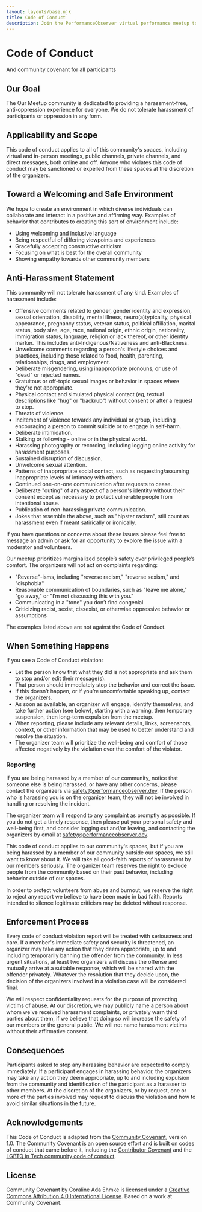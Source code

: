 ```yaml
---
layout: layouts/base.njk
title: Code of Conduct
description: Join the PerformanceObserver virtual performance meetup to get all the latest web performance news and hang out with the community.
---
```


<div class="text-container flow">

  <div class="heading-group">
    <h1>Code of Conduct</h1>
    <p class="byline">And community covenant for all participants</p>
  </div>

## Our Goal
The Our Meetup community is dedicated to providing a harassment-free, anti-oppression experience for everyone. We do not tolerate harassment of participants or oppression in any form.

## Applicability and Scope
This code of conduct applies to all of this community's spaces, including virtual and in-person meetings, public channels, private channels, and direct messages, both online and off. Anyone who violates this code of conduct may be sanctioned or expelled from these spaces at the discretion of the organizers.

## Toward a Welcoming and Safe Environment
We hope to create an environment in which diverse individuals can collaborate and interact in a positive and affirming way. Examples of behavior that contributes to creating this sort of environment include:

- Using welcoming and inclusive language
- Being respectful of differing viewpoints and experiences
- Gracefully accepting constructive criticism
- Focusing on what is best for the overall community
- Showing empathy towards other community members

## Anti-Harassment Statement
This community will not tolerate harassment of any kind. Examples of harassment include:

- Offensive comments related to gender, gender identity and expression, sexual orientation, disability, mental illness, neuro(a)typicality, physical appearance, pregnancy status, veteran status, political affiliation, marital status, body size, age, race, national origin, ethnic origin, nationality, immigration status, language, religion or lack thereof, or other identity marker. This includes anti-Indigenous/Nativeness and anti-Blackness.
- Unwelcome comments regarding a person's lifestyle choices and practices, including those related to food, health, parenting, relationships, drugs, and employment.
- Deliberate misgendering, using inappropriate pronouns, or use of "dead" or rejected names.
- Gratuitous or off-topic sexual images or behavior in spaces where they're not appropriate.
- Physical contact and simulated physical contact (eg, textual descriptions like "hug" or "backrub") without consent or after a request to stop.
- Threats of violence.
- Incitement of violence towards any individual or group, including encouraging a person to commit suicide or to engage in self-harm.
- Deliberate intimidation.
- Stalking or following - online or in the physical world.
- Harassing photography or recording, including logging online activity for harassment purposes.
- Sustained disruption of discussion.
- Unwelcome sexual attention.
- Patterns of inappropriate social contact, such as requesting/assuming inappropriate levels of intimacy with others.
- Continued one-on-one communication after requests to cease.
- Deliberate "outing" of any aspect of a person's identity without their consent except as necessary to protect vulnerable people from intentional abuse.
- Publication of non-harassing private communication.
- Jokes that resemble the above, such as "hipster racism", still count as harassment even if meant satirically or ironically.

If you have questions or concerns about these issues please feel free to message an admin or ask for an opportunity to explore the issue with a moderator and volunteers.

Our meetup prioritizes marginalized people’s safety over privileged people’s comfort. The organizers will not act on complaints regarding:

- "Reverse"-isms, including "reverse racism," "reverse sexism," and "cisphobia"
- Reasonable communication of boundaries, such as "leave me alone," "go away," or "I’m not discussing this with you."
- Communicating in a "tone" you don’t find congenial
- Criticizing racist, sexist, cissexist, or otherwise oppressive behavior or assumptions

The examples listed above are not against the Code of Conduct.

## When Something Happens
If you see a Code of Conduct violation:

- Let the person know that what they did is not appropriate and ask them to stop and/or edit their message(s).
- That person should immediately stop the behavior and correct the issue.
- If this doesn’t happen, or if you’re uncomfortable speaking up, contact the organizers.
- As soon as available, an organizer will engage, identify themselves, and take further action (see below), starting with a warning, then temporary suspension, then long-term expulsion from the meetup.
- When reporting, please include any relevant details, links, screenshots, context, or other information that may be used to better understand and resolve the situation.
- The organizer team will prioritize the well-being and comfort of those affected negatively by the violation over the comfort of the violator.

### Reporting
If you are being harassed by a member of our community, notice that someone else is being harassed, or have any other concerns, please contact the organizers via [safety@performanceobserver.dev](mailto:safety@performanceobserver.dev). If the person who is harassing you is on the organizer team, they will not be involved in handling or resolving the incident.

The organizer team will respond to any complaint as promptly as possible. If you do not get a timely response, then please put your personal safety and well-being first, and consider logging out and/or leaving, and contacting the organizers by email at [safety@performanceobserver.dev](mailto:safety@performanceobserver.dev).

This code of conduct applies to our community's spaces, but if you are being harassed by a member of our community outside our spaces, we still want to know about it. We will take all good-faith reports of harassment by our members seriously. The organizer team reserves the right to exclude people from the community based on their past behavior, including behavior outside of our spaces.

In order to protect volunteers from abuse and burnout, we reserve the right to reject any report we believe to have been made in bad faith. Reports intended to silence legitimate criticism may be deleted without response.

## Enforcement Process
Every code of conduct violation report will be treated with seriousness and care. If a member's immediate safety and security is threatened, an organizer may take any action that they deem appropriate, up to and including temporarily banning the offender from the community. In less urgent situations, at least two organizers will discuss the offense and mutually arrive at a suitable response, which will be shared with the offender privately. Whatever the resolution that they decide upon, the decision of the organizers involved in a violation case will be considered final.

We will respect confidentiality requests for the purpose of protecting victims of abuse. At our discretion, we may publicly name a person about whom we've received harassment complaints, or privately warn third parties about them, if we believe that doing so will increase the safety of our members or the general public. We will not name harassment victims without their affirmative consent.

## Consequences
Participants asked to stop any harassing behavior are expected to comply immediately. If a participant engages in harassing behavior, the organizers may take any action they deem appropriate, up to and including expulsion from the community and identification of the participant as a harasser to other members. At the discretion of the organizers, or by request, one or more of the parties involved may request to discuss the violation and how to avoid similar situations in the future.

## Acknowledgements
This Code of Conduct is adapted from the [Community Covenant](http://community-covenant.net), version 1.0. The Community Covenant is an open source effort and is built on codes of conduct that came before it, including the [Contributor Covenant](http://contributor-covenant.org/) and the [LGBTQ in Tech community code of conduct](http://lgbtq.technology/coc.html).

## License
Community Covenant by Coraline Ada Ehmke is licensed under a [Creative Commons Attribution 4.0 International License](http://creativecommons.org/licenses/by/4.0/). Based on a work at Community Covenant.

</div>
</div>
